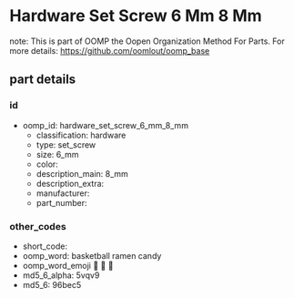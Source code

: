 # Hardware Set Screw 6 Mm 8 Mm  

note: This is part of OOMP the Oopen Organization Method For Parts. For more details: https://github.com/oomlout/oomp_base

##  part details





### id
* oomp_id: hardware_set_screw_6_mm_8_mm
  * classification: hardware
  * type: set_screw
  * size: 6_mm
  * color: 
  * description_main: 8_mm
  * description_extra: 
  * manufacturer: 
  * part_number: 

### other_codes
* short_code: 
* oomp_word: basketball ramen candy
* oomp_word_emoji :basketball: :ramen: :candy:
* md5_6_alpha: 5vqv9
* md5_6: 96bec5
